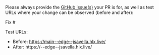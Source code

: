 Please always provide the [GitHub issue(s)](../issues) your PR is for, as well as test URLs where your change can be observed (before and after):

Fix #<gh-issue-id>

Test URLs:
- Before: https://main--edge--jsavella.hlx.live/
- After: https://<branch>--edge--jsavella.hlx.live/
